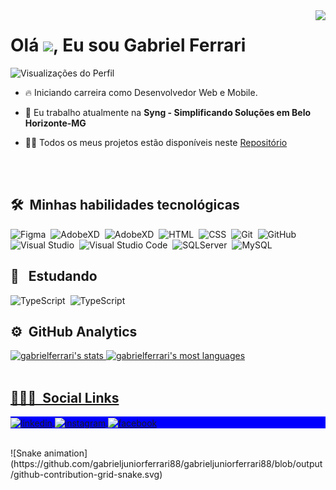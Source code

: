 <img align="right" height="358em" src="https://github.com/gabrieljuniorferrari88.png"/>
<h1 align="left">Olá <img src="https://raw.githubusercontent.com/kaueMarques/kaueMarques/master/hi.gif" width="30px">, Eu sou Gabriel Ferrari</h1>
<p align="left"> <img src="https://komarev.com/ghpvc/?username=gabrieljuniorferrari88&color=007ACC" alt="Visualizações do Perfil" /> </p>

- 🔥 Iniciando carreira como Desenvolvedor Web e Mobile.

- 🔭 Eu trabalho atualmente na **Syng - Simplificando Soluções em Belo Horizonte-MG**

- 👨‍💻 Todos os meus projetos estão disponíveis neste [Repositório](https://github.com/gabrieljuniorferrari88)

<br><br>

## 🛠 &nbsp;Minhas habilidades tecnológicas

![Figma](https://img.shields.io/badge/Figma-F24E1E?style=flat&logo=figma&logoColor=white)&nbsp;
![AdobeXD](https://img.shields.io/badge/Adobe%20XD-470137?style=flat&logo=Adobe%20XD&logoColor=#FF61F6)&nbsp;
![AdobeXD](https://img.shields.io/badge/Microsoft_Access-A4373A?style=flat&logo=microsoft-access&logoColor=white)&nbsp;
![HTML](	https://img.shields.io/badge/HTML5-E34F26?style=flat&logo=html5&logoColor=white)&nbsp;
![CSS](https://img.shields.io/badge/CSS3-1572B6?style=flat&logo=css3&logoColor=white)&nbsp;
![Git](https://img.shields.io/badge/GIT-E44C30?style=flat&logo=git&logoColor=white)&nbsp;
![GitHub](https://img.shields.io/badge/GitHub-100000?style=flat&logo=github&logoColor=white)&nbsp;
![Visual Studio](https://img.shields.io/badge/Visual_Studio-5C2D91?style=flat&logo=visual%20studio&logoColor=white)&nbsp;
![Visual Studio Code](https://img.shields.io/badge/Visual_Studio_Code-0078D4?style=flat&logo=visual%20studio%20code&logoColor=white)&nbsp;
![SQLServer](https://img.shields.io/badge/Microsoft%20SQL%20Server-CC2927?style=flat&logo=microsoft%20sql%20server&logoColor=white)&nbsp;
![MySQL](https://img.shields.io/badge/MySQL-005C84?style=flat&logo=mysql&logoColor=white)&nbsp;
<br>
## 🚀 &nbsp; Estudando
![TypeScript](https://img.shields.io/badge/TypeScript-007ACC?style=for-the-badge&logo=typescript&logoColor=white)&nbsp;
![TypeScript](https://img.shields.io/badge/C%23-239120?style=for-the-badge&logo=c-sharp&logoColor=white)&nbsp;
<br>
## ⚙️ &nbsp;GitHub Analytics
<div align="left">
  <a href="https://github.com/gabrieljuniorferrari88">
  <img width="500em" src="https://github-readme-stats.vercel.app/api?username=gabrieljuniorferrari88&show_icons=true&theme=algolia" alt="gabrielferrari's stats"/>
  <img width="420em" src="https://github-readme-stats.vercel.app/api/top-langs/?username=gabrieljuniorferrari88&layout=compact&theme=algolia" alt="gabrielferrari's most languages"/>
</div>
<br>  
  
## 👨🏽‍🦲 &nbsp;Social Links
<p align="left" style="background:blue">
<a href="https://www.linkedin.com/in/gabriel-ferrari-2b098119a/" target="_blank">
  <img align="center" src="https://img.shields.io/badge/LinkedIn-0077B5?style=flat&logo=linkedin&logoColor=white" alt="linkedin"/>
</a>
<a href="https://www.instagram.com/gabrieljr.ferrari/" target="_blank">
 <img align="center" src="https://img.shields.io/badge/Instagram-E4405F?style=flat&logo=instagram&logoColor=white" alt="instagram"/>
</a>
<a href="https://www.facebook.com/gabriel.junior.ferrari" target="_blank">
 <img align="center" src="https://img.shields.io/badge/Facebook-1877F2?style=flat&logo=facebook&logoColor=white" alt="facebook"/>
</a>
</p><br>
  ![Snake animation](https://github.com/gabrieljuniorferrari88/gabrieljuniorferrari88/blob/output/github-contribution-grid-snake.svg)
<!--
**gabrieljuniorferrari88/gabrieljuniorferrari88** is a ✨ _special_ ✨ repository because its `README.md` (this file) appears on your GitHub profile.

### Hi there 👋

Here are some ideas to get you started:

- 🔭 I’m currently working on ...
- 🌱 I’m currently learning ...
- 👯 I’m looking to collaborate on ...
- 🤔 I’m looking for help with ...
- 💬 Ask me about ...
- 📫 How to reach me: ...
- 😄 Pronouns: ...
- ⚡ Fun fact: ...
-->

